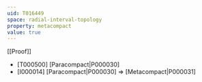 ```yaml
---
uid: T016449
space: radial-interval-topology
property: metacompact
value: true
---
```

[[Proof]]

* [T000500] [Paracompact|P000030]
* [I000014] [Paracompact|P000030] => [Metacompact|P000031]

